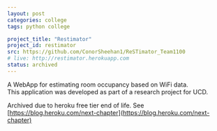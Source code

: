 ```yaml
---
layout: post
categories: college
tags: python college

project_title: "Restimator"
project_id: restimator
src: https://github.com/ConorSheehan1/ReSTimator_Team1100
# live: http://restimator.herokuapp.com
status: archived
---
```


A WebApp for estimating room occupancy based on WiFi data.  
This application was developed as part of a research project for UCD.  

Archived due to heroku free tier end of life. See [https://blog.heroku.com/next-chapter](https://blog.heroku.com/next-chapter)

